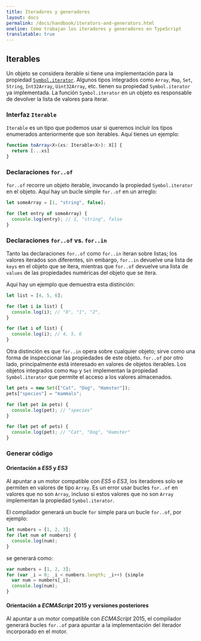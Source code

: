 ```yaml
---
title: Iteradores y generadores
layout: docs
permalink: /docs/handbook/iterators-and-generators.html
oneline: Cómo trabajan los iteradores y generadores en TypeScript
translatable: true
---
```


## Iterables

Un objeto se considera iterable si tiene una implementación para la propiedad [`Symbol.iterator`](symbols.html#symboliterator).
Algunos tipos integrados como `Array`, `Map`, `Set`, `String`, `Int32Array`, `Uint32Array`, etc. tienen su propiedad `Symbol.iterator` ya implementada.
La función `Symbol.iterator` en un objeto es responsable de devolver la lista de valores para iterar.

### Interfaz `Iterable`

`Iterable` es un tipo que podemos usar si queremos incluir los tipos enumerados anteriormente que son iterables. Aquí tienes un ejemplo:

```ts
function toArray<X>(xs: Iterable<X>): X[] {
  return [...xs]
}
```

### Declaraciones `for..of`

`for..of` recorre un objeto iterable, invocando la propiedad `Symbol.iterator` en el objeto.
Aquí hay un bucle simple `for..of` en un arreglo:

```ts
let someArray = [1, "string", false];

for (let entry of someArray) {
  console.log(entry); // 1, "string", false
}
```

### Declaraciones `for..of` vs. `for..in`

Tanto las declaraciones `for..of` como `for..in` iteran sobre listas; los valores iterados son diferentes, sin embargo, `for..in` devuelve una lista de `keys` en el objeto que se itera, mientras que `for..of` devuelve una lista de `values` de las propiedades numéricas del objeto que se itera.

Aquí hay un ejemplo que demuestra esta distinción:

```ts
let list = [4, 5, 6];

for (let i in list) {
  console.log(i); // "0", "1", "2",
}

for (let i of list) {
  console.log(i); // 4, 5, 6
}
```

Otra distinción es que `for..in` opera sobre cualquier objeto; sirve como una forma de inspeccionar las propiedades de este objeto.
`for..of` por otro lado, principalmente está interesado en valores de objetos iterables. Los objetos integrados como `Map` y `Set` implementan la propiedad `Symbol.iterator` que permite el acceso a los valores almacenados.

```ts
let pets = new Set(["Cat", "Dog", "Hamster"]);
pets["species"] = "mammals";

for (let pet in pets) {
  console.log(pet); // "species"
}

for (let pet of pets) {
  console.log(pet); // "Cat", "Dog", "Hamster"
}
```

### Generar código

#### Orientación a *ES5* y *ES3*

Al apuntar a un motor compatible con *ES5* o *ES3*, los iteradores solo se permiten en valores de tipo `Array`.
Es un error usar bucles `for..of` en valores que no son `Array`, incluso si estos valores que no son `Array` implementan la propiedad `Symbol.iterator`.

El compilador generará un bucle `for` simple para un bucle `for..of`, por ejemplo:

```ts
let numbers = [1, 2, 3];
for (let num of numbers) {
  console.log(num);
}
```

se generará como:

```js
var numbers = [1, 2, 3];
for (var _i = 0; _i < numbers.length; _i++) {simple 
  var num = numbers[_i];
  console.log(num);
}
```

#### Orientación a *ECMAScript* 2015 y versiones posteriores

Al apuntar a un motor compatible con *ECMAScript* 2015, el compilador generará bucles `for..of` para apuntar a la implementación del iterador incorporado en el motor.
